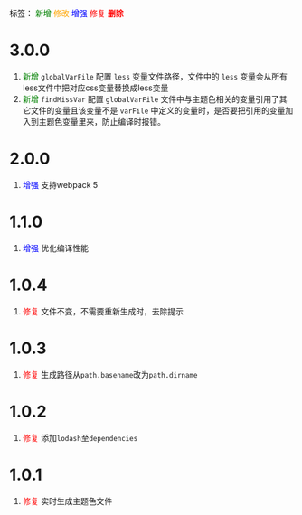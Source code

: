 标签：
<font color=green>新增</font>
<font color=orange>修改</font>
<font color=blue>增强</font>
<font color=red>修复</font>
<font color=red><strong>删除</strong></font>


# 3.0.0
1. <font color=green>新增</font> `globalVarFile` 配置 `less` 变量文件路径，文件中的 `less` 变量会从所有less文件中把对应css变量替换成less变量
2. <font color=green>新增</font> `findMissVar` 配置 `globalVarFile` 文件中与主题色相关的变量引用了其它文件的变量且该变量不是 `varFile` 中定义的变量时，是否要把引用的变量加入到主题色变量里来，防止编译时报错。


# 2.0.0
1. <font color=blue>增强</font> 支持webpack 5


# 1.1.0
1. <font color=blue>增强</font> 优化编译性能


# 1.0.4
1. <font color=red>修复</font> 文件不变，不需要重新生成时，去除提示


# 1.0.3
1. <font color=red>修复</font> 生成路径从`path.basename`改为`path.dirname`


# 1.0.2
1. <font color=red>修复</font> 添加`lodash`至`dependencies`


# 1.0.1
1. <font color=red>修复</font> 实时生成主题色文件
